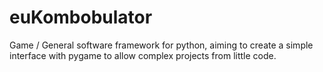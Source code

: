 # euKombobulator
Game / General software framework for python, aiming to create a simple interface with pygame to allow complex projects from little code.
